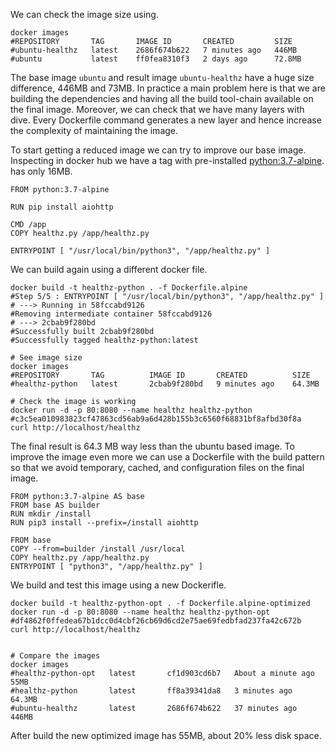 
We can check the image size using.

```shell
docker images
#REPOSITORY       TAG       IMAGE ID       CREATED         SIZE
#ubuntu-healthz   latest    2686f674b622   7 minutes ago   446MB
#ubuntu           latest    ff0fea8310f3   2 days ago      72.8MB
```

The base image `ubuntu` and result image `ubuntu-healthz` have a huge size difference, 446MB and 73MB.
In practice a main problem here is that we are building the dependencies and having all the build
tool-chain available on the final image. Moreover, we can check that we have many layers with dive. Every
Dockerfile command generates a new layer and hence increase the complexity of maintaining the image.


To start getting a reduced image we can try to improve our base image. Inspecting in docker hub we have
a tag with pre-installed [python:3.7-alpine](https://hub.docker.com/layers/python/library/python/3.7-alpine/images/sha256-6d5312ecd722ad058529c2e2dce30cf3100756ba2b632c878d78460ce6a82272?context=explore). 
has only 16MB.

```shell
FROM python:3.7-alpine

RUN pip install aiohttp

CMD /app
COPY healthz.py /app/healthz.py

ENTRYPOINT [ "/usr/local/bin/python3", "/app/healthz.py" ]
```

We can build again using a different docker file.

```shell
docker build -t healthz-python . -f Dockerfile.alpine
#Step 5/5 : ENTRYPOINT [ "/usr/local/bin/python3", "/app/healthz.py" ]
# ---> Running in 58fccabd9126
#Removing intermediate container 58fccabd9126
# ---> 2cbab9f280bd
#Successfully built 2cbab9f280bd
#Successfully tagged healthz-python:latest

# See image size
docker images
#REPOSITORY       TAG          IMAGE ID       CREATED          SIZE
#healthz-python   latest       2cbab9f280bd   9 minutes ago    64.3MB

# Check the image is working
docker run -d -p 80:8080 --name healthz healthz-python
#c3c5ea010983823cf47863cd56ab9a6d428b155b3c6560f68831bf8afbd30f8a
curl http://localhost/healthz
```

The final result is 64.3 MB way less than the ubuntu based image.
To improve the image even more we can use a Dockerfile with the build pattern
so that we avoid temporary, cached, and configuration files on the final image.

```shell
FROM python:3.7-alpine AS base
FROM base AS builder
RUN mkdir /install
RUN pip3 install --prefix=/install aiohttp

FROM base
COPY --from=builder /install /usr/local
COPY healthz.py /app/healthz.py
ENTRYPOINT [ "python3", "/app/healthz.py" ]
```

We build and test this image using a new Dockerifle.

```shell
docker build -t healthz-python-opt . -f Dockerfile.alpine-optimized
docker run -d -p 80:8080 --name healthz healthz-python-opt
#df4862f0ffedea67b1dcc0d4cbf26cb69d6cd2e75ae69fedbfad237fa42c672b
curl http://localhost/healthz


# Compare the images
docker images
#healthz-python-opt   latest       cf1d903cd6b7   About a minute ago   55MB
#healthz-python       latest       ff8a39341da8   3 minutes ago        64.3MB
#ubuntu-healthz       latest       2686f674b622   37 minutes ago       446MB

```

After build the new optimized image has 55MB, about 20% less disk space.

